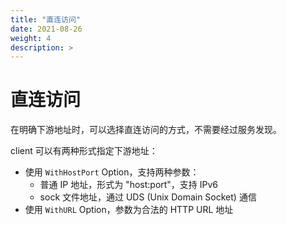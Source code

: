 ```yaml
---
title: "直连访问"
date: 2021-08-26
weight: 4
description: >
---
```


# 直连访问

在明确下游地址时，可以选择直连访问的方式，不需要经过服务发现。

client 可以有两种形式指定下游地址：

- 使用 `WithHostPort` Option，支持两种参数：
    - 普通 IP 地址，形式为 "host:port"，支持 IPv6
    - sock 文件地址，通过 UDS (Unix Domain Socket) 通信
- 使用 `WithURL` Option，参数为合法的 HTTP URL 地址


